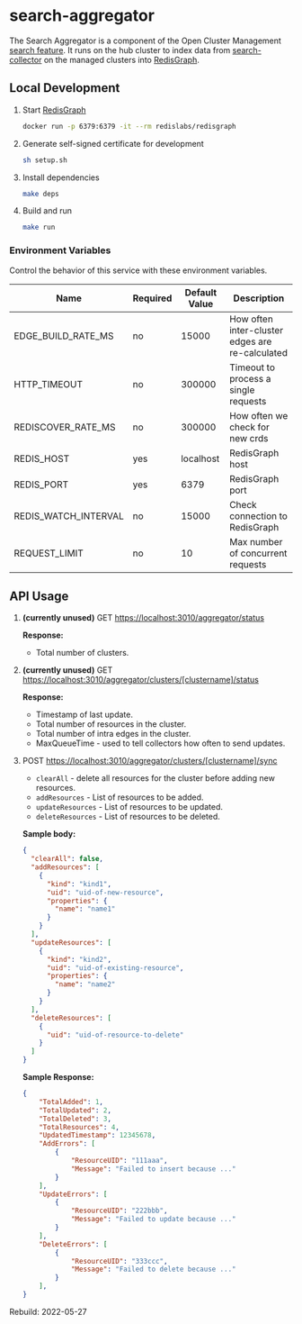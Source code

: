 # search-aggregator

The Search Aggregator is a component of the Open Cluster Management [search feature](https://github.com/stolostron/search/blob/main/feature-spec/search.md#feature-summary). It runs on the hub cluster to index data from [search-collector](https://github.com/stolostron/search-collector) on the managed clusters into [RedisGraph](https://oss.redislabs.com/redisgraph/).

## Local Development

1. Start [RedisGraph](https://oss.redislabs.com/redisgraph/)

    ```bash
    docker run -p 6379:6379 -it --rm redislabs/redisgraph
    ```

2. Generate self-signed certificate for development

   ```bash
   sh setup.sh
   ```

3. Install dependencies

    ```bash
    make deps
    ```

4. Build and run

    ```bash
    make run
    ```

### Environment Variables

Control the behavior of this service with these environment variables.

Name                | Required | Default Value | Description
----                | -------- | ------------- | -----------
EDGE_BUILD_RATE_MS  | no       | 15000         | How often inter-cluster edges are re-calculated
HTTP_TIMEOUT        | no       | 300000        | Timeout to process a single requests
REDISCOVER_RATE_MS  | no       | 300000        | How often we check for new crds
REDIS_HOST          | yes      | localhost     | RedisGraph host
REDIS_PORT          | yes      | 6379          | RedisGraph port
REDIS_WATCH_INTERVAL| no       | 15000         | Check connection to RedisGraph
REQUEST_LIMIT       | no       | 10            | Max number of concurrent requests

## API Usage

1. **(currently unused)** GET <https://localhost:3010/aggregator/status>

    **Response:**
    - Total number of clusters.

2. **(currently unused)** GET <https://localhost:3010/aggregator/clusters/[clustername]/status>

    **Response:**
    - Timestamp of last update.
    - Total number of resources in the cluster.
    - Total number of intra edges in the cluster.
    - MaxQueueTime - used to tell collectors how often to send updates.

3. POST <https://localhost:3010/aggregator/clusters/[clustername]/sync>

    - `clearAll` - delete all resources for the cluster before adding new resources.
    - `addResources` - List of resources to be added.
    - `updateResources` - List of resources to be updated.
    - `deleteResources` - List of resources to be deleted.

    **Sample body:**

    ```json
    {
      "clearAll": false,
      "addResources": [
        {
          "kind": "kind1",
          "uid": "uid-of-new-resource",
          "properties": {
            "name": "name1"
          }
        }
      ],
      "updateResources": [
        {
          "kind": "kind2",
          "uid": "uid-of-existing-resource",
          "properties": {
            "name": "name2"
          }
        }
      ],
      "deleteResources": [
        {
          "uid": "uid-of-resource-to-delete"
        }
      ]
    }
    ```

    **Sample Response:**

    ```json
    {
        "TotalAdded": 1,
        "TotalUpdated": 2,
        "TotalDeleted": 3,
        "TotalResources": 4,
        "UpdatedTimestamp": 12345678,
        "AddErrors": [
            {
                "ResourceUID": "111aaa",
                "Message": "Failed to insert because ..."
            }
        ],
        "UpdateErrors": [
            {
                "ResourceUID": "222bbb",
                "Message": "Failed to update because ..."
            }
        ],
        "DeleteErrors": [
            {
                "ResourceUID": "333ccc",
                "Message": "Failed to delete because ..."
            }
        ],
    }
    ```

Rebuild: 2022-05-27
